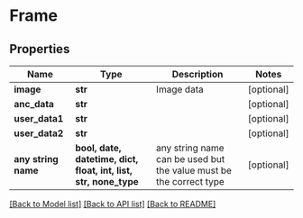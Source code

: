 # Frame


## Properties
Name | Type | Description | Notes
------------ | ------------- | ------------- | -------------
**image** | **str** | Image data | [optional] 
**anc_data** | **str** |  | [optional] 
**user_data1** | **str** |  | [optional] 
**user_data2** | **str** |  | [optional] 
**any string name** | **bool, date, datetime, dict, float, int, list, str, none_type** | any string name can be used but the value must be the correct type | [optional]

[[Back to Model list]](../README.md#documentation-for-models) [[Back to API list]](../README.md#documentation-for-api-endpoints) [[Back to README]](../README.md)


